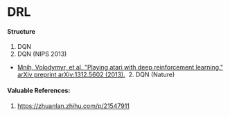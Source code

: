 # DRL


#### Structure
1. DQN
  1. DQN (NIPS 2013) 
  - [Mnih, Volodymyr, et al. "Playing atari with deep reinforcement learning." arXiv preprint arXiv:1312.5602 (2013).](https://arxiv.org/abs/1312.5602)
  2. DQN (Nature) 








#### Valuable References:
1. https://zhuanlan.zhihu.com/p/21547911
